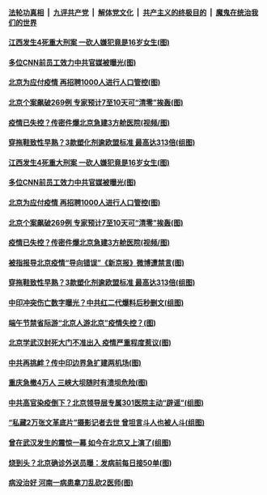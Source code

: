 ####  [法轮功真相](../../../../basic/blob/master/README.md?t=06261431) &nbsp;|&nbsp; [九评共产党](../../../../9ping.md/blob/master/README.md?t=06261431) &nbsp;|&nbsp; [解体党文化](../../../../jtdwh.md/blob/master/README.md?t=06261431)  &nbsp;|&nbsp; [共产主义的终极目的](../../../../gczydzjmd.md/blob/master/README.md?t=06261431) &nbsp;|&nbsp; [魔鬼在统治我们的世界](../../../../mgztzwmdsj.md/blob/master/README.md?t=06261431) 

#### [江西发生4死重大刑案 一砍人嫌犯竟是16岁女生(图)](../pages/p1/937755.md?t=06261431) 

#### [多位CNN前员工效力中共官媒被曝光(图)](../pages/p1/937731.md?t=06261431) 

#### [北京为应付疫情 再招聘1000人进行人口管控(图)](../pages/p1/937702.md?t=06261431) 

#### [北京个案飙破269例 专家预计7至10天可“清零”挨轰(图)](../pages/p1/937700.md?t=06261431) 

#### [疫情已失控？传密件爆北京急建3方舱医院(视频/图)](../pages/p1/937692.md?t=06261431) 

#### [穿拖鞋致性早熟？3款塑化剂逾欧盟标准 最高达313倍(组图)](../pages/p1/937677.md?t=06261431) 

#### [江西发生4死重大刑案 一砍人嫌犯竟是16岁女生(图)](../pages/p1/937755.md?t=06261431) 

#### [多位CNN前员工效力中共官媒被曝光(图)](../pages/p1/937731.md?t=06261431) 

#### [北京为应付疫情 再招聘1000人进行人口管控(图)](../pages/p1/937702.md?t=06261431) 

#### [北京个案飙破269例 专家预计7至10天可“清零”挨轰(图)](../pages/p1/937700.md?t=06261431) 

#### [疫情已失控？传密件爆北京急建3方舱医院(视频/图)](../pages/p1/937692.md?t=06261431) 

#### [被指报导北京疫情“导向错误”《新京报》微博遭禁言(图)](../pages/p1/937684.md?t=06261431) 

#### [穿拖鞋致性早熟？3款塑化剂逾欧盟标准 最高达313倍(组图)](../pages/p1/937677.md?t=06261431) 

#### [中印冲突伤亡数字曝光？中共红二代爆料后秒删文(组图)](../pages/p1/937680.md?t=06261431) 

#### [端午节禁省际游“北京人游北京”疫情失控？(图)](../pages/p1/937603.md?t=06261431) 

#### [北京学武汉封死大门不准出入 疫情严重程度惹议(图)](../pages/p1/937599.md?t=06261431) 

#### [中共再挑衅？传中印边界急扩建两机场(图)](../pages/p1/937596.md?t=06261431) 




#### [重庆急撤4万人 三峡大坝随时有溃坝危险(图)](../pages/p1/937554.md?t=06261431) 

#### [中共高官染疫倒下？北京领导层专属301医院主动“辟谣”(组图)](../pages/p1/937523.md?t=06261431) 

#### [“私藏2万张文革底片”摄影记者去世 曾坦言斗人也被人斗(组图)](../pages/p1/937488.md?t=06261431) 

#### [曾在武汉发生的震惊一幕 如今在北京又上演了(组图)](../pages/p1/937497.md?t=06261431) 

#### [烧到头？北京确诊外送员曝：发病前每日接50单(图)](../pages/p1/937472.md?t=06261431) 

#### [病没治好 河南一病患拿刀乱砍2医师(图)](../pages/p1/937463.md?t=06261431) 

